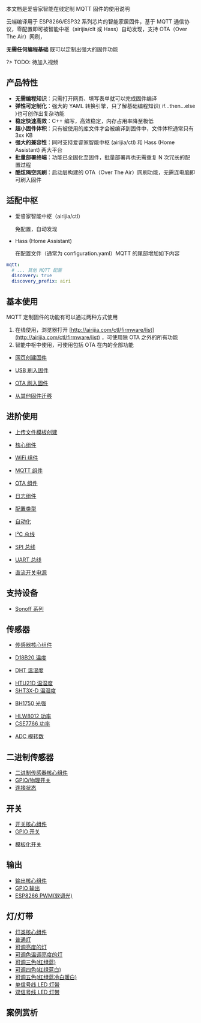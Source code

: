 本文档是爱睿家智能在线定制 MQTT 固件的使用说明

云端编译用于 ESP8266/ESP32 系列芯片的智能家居固件，基于 MQTT 通信协议，零配置即可被智能中枢（airijia/clt 或 Hass）自动发现，支持 OTA（Over The Air）网刷，

**无需任何编程基础** 既可以定制出强大的固件功能


?> TODO: 待加入视频


## 产品特性

- **无需编程知识**：只需打开网页、填写表单就可以完成固件编译
- **弹性可定制化**：强大的 YAML 转换引擎，只了解基础编程知识( if...then...else )也可创作出复杂功能
- **稳定快速高效**：C++ 编写，高效稳定，内存占用率降至极低
- **超小固件体积**：只有被使用的库文件才会被编译到固件中，文件体积通常只有 3xx KB
- **强大的兼容性**：同时支持爱睿家智能中枢 (airijia/ctl) 和 Hass (Home Assistant) 两大平台
- **批量部署终端**：功能已全固化至固件，批量部署再也无需重复 N 次冗长的配置过程
- **酷炫隔空网刷**：启动层构建的 OTA（Over The Air）网刷功能，无需连电脑即可刷入固件

## 适配中枢

 - 爱睿家智能中枢（airijia/ctl）

    免配置，自动发现

 - Hass (Home Assistant)

   在配置文件（通常为 configuration.yaml）MQTT 的尾部增加如下内容

```yaml
mqtt:
  # ... 其他 MQTT 配置
  discovery: true
  discovery_prefix: airi
```

## 基本使用

MQTT 定制固件的功能有可以通过两种方式使用

1. 在线使用，浏览器打开 [http://airijia.com/ctl/firmware/list](http://airijia.com/ctl/firmware/list) ，可使用除 OTA 之外的所有功能
2. 智能中枢中使用，可使用包括 OTA 在内的全部功能



- [网页创建固件](mqtt/guides/form)


- [USB 刷入固件](mqtt/guides/ttl)
- [OTA 刷入固件](mqtt/guides/ota)
- [从其他固件迁移](mqtt/guides/migrate)




## 进阶使用

- [上传文件模板创建](mqtt/guides/yaml)
- [核心组件](mqtt/components/airi)
- [WiFi 组件](mqtt/components/wifi)
- [MQTT 组件](mqtt/components/mqtt)
- [OTA 组件](mqtt/components/ota)
- [日志组件](mqtt/components/logger)
- [配置类型](mqtt/guides/configuration-types)


- [自动化](mqtt/guides/automations)
- [I²C 总线](mqtt/components/i2c)
- [SPI 总线](mqtt/components/spi)
- [UART 总线](mqtt/components/uart)
- [直流开关电源](mqtt/components/power_supply)
<!-- - [睡眠模式](mqtt/components/deep_sleep) -->


## 支持设备

- [Sonoff 系列](mqtt/devices/sonoff)
 


<!-- - [ESP01/ESP01S](mqtt/devices/esp01)
- [D1 系列](mqtt/devices/d1)
- [NodeMCU ESP8266](mqtt/devices/nodemcu_esp8266)
- [NodeMCU ESP32](mqtt/devices/nodemcu_esp32)
- [ESP8266 系列通用](mqtt/devices/esp8266)
- [ESP32 系列通用](mqtt/devices/esp32) -->


## 传感器

-  [传感器核心组件](mqtt/components/sensor/)


-  [D18B20 温度](mqtt/components/sensor/dallas)
<!-- -  [MAX6675 温度](mqtt/components/sensor/dallas) -->
-  [DHT 温湿度](mqtt/components/sensor/dht)
<!-- -  [DHT12 温湿度(I²C 总线)](mqtt/components/sensor/dht) -->
<!-- -  [HDC1080 温湿度](mqtt/components/sensor/dallas) -->
-  [HTU21D 温湿度](mqtt/components/sensor/htu21d)
-  [SHT3X-D 温湿度](mqtt/components/sensor/sht3xd)


<!-- -  [MS5611 气压](mqtt/components/sensor/ms5611) -->
<!-- -  [BMP085/BMP180 温度+气压](mqtt/components/sensor/ms5611) -->
<!-- -  [BMP280 温度+气压](mqtt/components/sensor/ms5611) -->
<!-- -  [BME280 温湿度+气压](mqtt/components/sensor/ms5611) -->
<!-- -  [BME680 温湿度+气压+空气品质](mqtt/components/sensor/ms5611) -->


<!-- -  [MH-Z19 二氧化碳](mqtt/components/sensor/mhz19) -->


-  [BH1750 光强](mqtt/components/sensor/bh1750)
<!-- -  [TSL2561 光强](mqtt/components/sensor/tsl2561) -->


-  [HLW8012 功率](mqtt/components/sensor/hlw8012)
-  [CSE7766 功率](mqtt/components/sensor/cse7766)
<!-- -  [INA219 功率](mqtt/components/sensor/ms5611) -->
<!-- -  [INA3221 功率](mqtt/components/sensor/ms5611) -->


<!-- -  [HX711 压力](mqtt/components/sensor/ms5611) -->
<!-- -  [TCS34725 颜色识别](mqtt/components/sensor/ms5611) -->
<!-- -  [HMC5883L 罗盘](mqtt/components/sensor/ms5611) -->
<!-- -  [MPU6050  陀螺仪](mqtt/components/sensor/ms5611) -->
<!-- -  [超声波测距](mqtt/components/sensor/ms5611) -->


- [ADC 模转数](mqtt/components/sensor/adc)

<!--   [ads1115 模转数](mqtt/components/sensor/ads1115)
-  [占空比](mqtt/components/sensor/adc)
-  [霍尔效应(ESP32)](mqtt/components/sensor/adc)
-  [脉冲计数](mqtt/components/sensor/ms5611)
-  [旋转编码器](mqtt/components/sensor/ms5611)


-  [软件逻辑传感器](mqtt/components/light/)
-  [运行时间](mqtt/components/light/)
-  [WiFi 信号强度](mqtt/components/light/) -->


## 二进制传感器

-  [二进制传感器核心组件](mqtt/components/binary_sensor/)
-  [GPIO/物理开关](mqtt/components/binary_sensor/gpio)
-  [连接状态](mqtt/components/binary_sensor/status)

## 开关

-  [开关核心组件](mqtt/components/switch/)
-  [GPIO 开关](mqtt/components/switch/gpio)
<!-- -  [红外发射器](mqtt/components/switch/) -->
<!-- -  [输出(Output)拟态开关](mqtt/components/switch/) -->
-  [模板化开关](mqtt/components/switch/template)
<!-- -  [UART 指令开关](mqtt/components/switch/) -->





## 输出

-  [输出核心组件](mqtt/components/output/)
-  [GPIO 输出](mqtt/components/output/gpio)
-  [ESP8266 PWM(软调光)](mqtt/components/output/esp8266_pwm)
<!-- -  [ESP32 LEDC(硬调光)](mqtt/components/output/ledc) -->
<!-- -  [MY9231/MY9291 LED](mqtt/components/output/my9231) -->


## 灯/灯带

-  [灯类核心组件](mqtt/components/light/)
-  [普通灯](mqtt/components/light/binary)
-  [可调亮度的灯](mqtt/components/light/monochromatic)
-  [可调色温调亮度的灯](mqtt/components/light/cwww)
-  [可调三色(红绿蓝)](mqtt/components/light/rgb)
-  [可调四色(红绿蓝白)](mqtt/components/light/rgbw)
-  [可调五色(红绿蓝冷白暖白)](mqtt/components/light/rgbww)
-  [单信号线 LED 灯带](mqtt/components/light/fastled_clockless)
-  [双信号线 LED 灯带](mqtt/components/light/fastled_spi)




<!-- ## 风扇

-  [风扇核心组件](mqtt/components/light/)
-  [普通风扇](mqtt/components/light/)
-  [调速风扇](mqtt/components/light/) -->


<!-- ## 显示屏

-  [显示屏核心组件](mqtt/components/light/)
-  [串/并口液晶屏](mqtt/components/light/)
-  [I²C 总线液晶屏(PCF8574)](mqtt/components/light/)
-  [七段数码管(MAX7219)](mqtt/components/light/)
-  [触摸液晶屏(Nextion)](mqtt/components/light/)
-  [I²C 总线 OLED](mqtt/components/light/)
-  [SPI 总线 OLED](mqtt/components/light/)
-  [墨水屏](mqtt/components/light/) -->




<!-- ## 蓝牙 -->




<!-- ## 红外 -->


## 案例赏析


